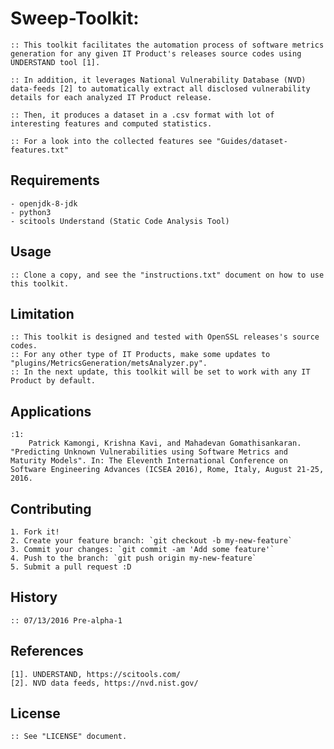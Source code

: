 # Sweep-Toolkit: 

	:: This toolkit facilitates the automation process of software metrics generation for any given IT Product's releases source codes using UNDERSTAND tool [1]. 
	
	:: In addition, it leverages National Vulnerability Database (NVD) data-feeds [2] to automatically extract all disclosed vulnerability details for each analyzed IT Product release.

	:: Then, it produces a dataset in a .csv format with lot of interesting features and computed statistics.

	:: For a look into the collected features see "Guides/dataset-features.txt"

## Requirements

	- openjdk-8-jdk
	- python3
	- scitools Understand (Static Code Analysis Tool)

## Usage

	:: Clone a copy, and see the "instructions.txt" document on how to use this toolkit. 

## Limitation
	:: This toolkit is designed and tested with OpenSSL releases's source codes. 
	:: For any other type of IT Products, make some updates to "plugins/MetricsGeneration/metsAnalyzer.py".
	:: In the next update, this toolkit will be set to work with any IT Product by default.

## Applications

	:1:
		Patrick Kamongi, Krishna Kavi, and Mahadevan Gomathisankaran. "Predicting Unknown Vulnerabilities using Software Metrics and Maturity Models". In: The Eleventh International Conference on Software Engineering Advances (ICSEA 2016), Rome, Italy, August 21-25, 2016.

## Contributing

	1. Fork it!
	2. Create your feature branch: `git checkout -b my-new-feature`
	3. Commit your changes: `git commit -am 'Add some feature'`
	4. Push to the branch: `git push origin my-new-feature`
	5. Submit a pull request :D

## History

	:: 07/13/2016 Pre-alpha-1

## References

	[1]. UNDERSTAND, https://scitools.com/
	[2]. NVD data feeds, https://nvd.nist.gov/

## License

	:: See "LICENSE" document.
